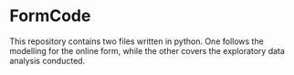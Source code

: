 # FormCode
This repository contains two files written in python. One follows the modelling for the online form, while the other covers the exploratory data analysis conducted.

